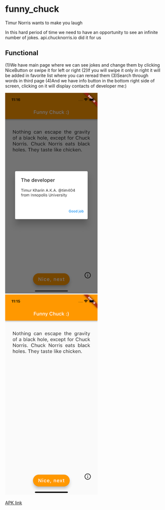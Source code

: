 # funny_chuck

Timur Norris wants to make you laugh

In this hard period of time we need to have an opportunity to see an infinite number of jokes.
api.chucknorris.io did it for us

## Functional

(1)We have main page where we can see jokes and change them by clicking NiceButton or swipe it for left or right
(2)If you will swipe it only in right it will be added in favorite list where you can reread them
(3)Search through words in third page
(4)And we have info button in the bottom right side of screen, clicking on it will display contacts of developer me:)

<img alt="Screenshot" src="Screenshot1.png" width="300"/> <img alt="Screenshot" src="Screenshot2.png" width="300"/>

[APK link]()
